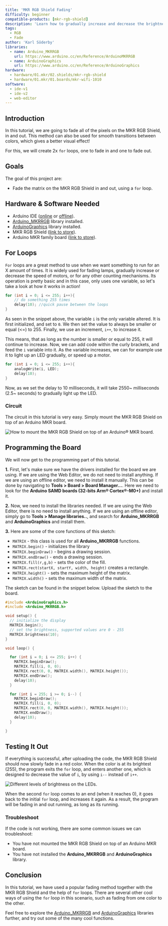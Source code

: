 ```yaml
---
title: 'MKR RGB Shield Fading'
difficulty: beginner
compatible-products: [mkr-rgb-shield]
description: 'Learn how to gradually increase and decrease the brightness of the LEDs on the shield.'
tags:
  - RGB
  - Fade
author: 'Karl Söderby'
libraries: 
  - name: Arduino_MKRRGB
    url: https://www.arduino.cc/en/Reference/ArduinoMKRRGB
  - name: ArduinoGraphics
    url: https://www.arduino.cc/en/Reference/ArduinoGraphics
hardware:
  - hardware/01.mkr/02.shields/mkr-rgb-shield
  - hardware/01.mkr/01.boards/mkr-wifi-1010
software:
  - ide-v1
  - ide-v2
  - web-editor
---
```


## Introduction 

In this tutorial, we are going to fade all of the pixels on the MKR RGB Shield, in and out. This method can also be used for smooth transitions between colors, which gives a better visual effect!

For this, we will create 2x `for` loops, one to fade in and one to fade out.

## Goals

The goal of this project are:

- Fade the matrix on the MKR RGB Shield in and out, using a `for` loop.

## Hardware & Software Needed

- Arduino IDE ([online](https://create.arduino.cc/) or [offline](https://www.arduino.cc/en/main/software)).
- [Arduino_MKRRGB](https://www.arduino.cc/en/Reference/ArduinoMKRRGB) library installed.
- [ArduinoGraphics](https://www.arduino.cc/en/Reference/ArduinoGraphics) library installed.
- MKR RGB Shield ([link to store](https://store.arduino.cc/arduino-mkr-rgb-shield)).
- Arduino MKR family board ([link to store](https://store.arduino.cc/arduino-genuino/arduino-genuino-mkr-family)).

## For Loops

`For` loops are a great method to use when we want something to run for an X amount of times. It is widely used for fading lamps, gradually increase or decrease the speed of motors, or for any other counting mechanisms. Its operation is pretty basic and in this case, only uses one variable, so let's take a look at how it works in action!

```cpp
for (int i = 0; i <= 255; i++){
    // do something 255 times
    delay(10); //quick pause between the loops
}
```

As seen in the snippet above, the variable `i` is the only variable altered. It is first initialized, and set to `0`. We then set the value to always be smaller or equal (<=) to 255. Finally, we use an increment, `i++`, to increase it.

This means, that as long as the number is smaller or equal to 255, it will continue to increase. Now, we can add code within the curly brackets, and feed the `i` variable into it. As the variable increases, we can for example use it to light up an LED gradually, or speed up a motor. 

```cpp
for (int i = 0; i <= 255; i++){
    analogWrite(i, LED); 
    delay(10); 
}
```

Now, as we set the delay to 10 milliseconds, it will take  2550~ milliseconds (2.5~ seconds) to gradually light up the LED.

### Circuit

The circuit in this tutorial is very easy. Simply mount the MKR RGB Shield on top of an Arduino MKR board. 

![How to mount the MKR RGB Shield on top of an Arduino® MKR board.](assets/MKRRGB_T2_IMG01.png)

## Programming the Board

We will now get to the programming part of this tutorial. 

**1.** First, let's make sure we have the drivers installed for the board we are using. If we are using the Web Editor, we do not need to install anything. If we are using an offline editor, we need to install it manually. This can be done by navigating to **Tools > Board > Board Manager...**. Here we need to look for the **Arduino SAMD boards (32-bits Arm® Cortex®-M0+)** and install it. 

**2.** Now, we need to install the libraries needed. If we are using the Web Editor, there is no need to install anything. If we are using an offline editor, simply go to **Tools > Manage libraries..**, and search for **Arduino_MKRRGB** and **ArduinoGraphics** and install them.

**3.** Here are some of the core functions of this sketch:

- `MATRIX` - this class is used for all **Arduino_MKRRGB** functions.
- `MATRIX.begin()` - initializes the library
- `MATRIX.beginDraw()` - begins a drawing session.
- `MATRIX.endDraw()` - ends a drawing session.
- `MATRIX.fill(r,g,b)` - sets the color of the fill.
- `MATRIX.rect(startX, startY, width, height)` creates a rectangle.
- `MATRIX.height()` - sets the maximum height of the matrix. 
- `MATRIX.width()` - sets the maximum width of the matrix.

The sketch can be found in the snippet below. Upload the sketch to the board.

```cpp
#include <ArduinoGraphics.h>
#include <Arduino_MKRRGB.h>

void setup() {
  // initialize the display
  MATRIX.begin();
  // set the brightness, supported values are 0 - 255
  MATRIX.brightness(10);
}

void loop() {

  for (int i = 0; i <= 255; i++) {
    MATRIX.beginDraw();
    MATRIX.fill(i, 0, 0);
    MATRIX.rect(0, 0, MATRIX.width(), MATRIX.height());
    MATRIX.endDraw();
    delay(10);
  }

  for (int i = 255; i >= 0; i--) {
    MATRIX.beginDraw();
    MATRIX.fill(i, 0, 0);
    MATRIX.rect(0, 0, MATRIX.width(), MATRIX.height());
    MATRIX.endDraw();
    delay(10);
  }

}
```

## Testing It Out

If everything is successful, after uploading the code, the MKR RGB Shield should now slowly fade in a red color. When the color is at its brightest (255), the program exits the `for` loop, and enters another one, which is designed to decrease the value of `i`, by using `i--` instead of `i++`. 

![Different levels of brightness on the LEDs.](assets/MKRRGB_T2_IMG02.png)

When the second `for` loop comes to an end (when it reaches 0), it goes back to the initial `for` loop, and increases it again. As a result, the program will be fading in and out running, as long as its running.

### Troubleshoot

If the code is not working, there are some common issues we can troubleshoot:

- You have not mounted the MKR RGB Shield on top of an Arduino MKR board.
- You have not installed the **Arduino_MKRRGB** and **ArduinoGraphics** library. 

## Conclusion

In this tutorial, we have used a popular fading method together with the MKR RGB Shield and the help of `for` loops. There are several other cool ways of using the `for` loop in this scenario, such as fading from one color to the other.  

Feel free to explore the [Arduino_MKRRGB](https://www.arduino.cc/en/Reference/ArduinoMKRRGB) and [ArduinoGraphics](https://www.arduino.cc/en/Reference/ArduinoGraphics) libraries further, and try out some of the many cool functions.
